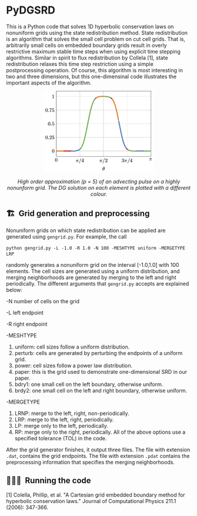 # PyDGSRD
This is a Python code that solves 1D hyperbolic conservation laws on nonuniform grids using the state redistribution method.  State redistribution is an algorithm that solves the small cell problem on cut cell grids.  That is, arbitrarily small cells on embedded boundary grids result in overly restrictive maximum stable time steps when using explicit time stepping algorithms. Similar in spirit to flux redistribution by Collela [1], state redistribution relaxes this time step restriction using a simple postprocessing operation.  Of course, this algorithm is most interesting in two and three dimensions, but this one-dimensinal code illustrates the important aspects of the algorithm.

<p align="center">
  <img src="https://github.com/andrewgiuliani/PyDGSRD/blob/main/srd.png" alt="SRD" width="300" >
</p>
<p align="center"> <i>High order approximation (p = 5) of an advecting pulse on a highly nonunform grid.  The DG solution on each element is plotted with a different colour.</i> <p align="center">

## 🏗&nbsp; Grid generation and preprocessing
Nonuniform grids on which state redistribution can be applied are generated using `gengrid.py`.  For example, the call

```
python gengrid.py -L -1.0 -R 1.0 -N 100 -MESHTYPE uniform -MERGETYPE LRP
```
randomly generates a nonuniform grid on the interval [-1.0,1.0] with 100 elements.  The cell sizes are generated using a uniform distribution, and merging neighborhoods are generated by merging to the left and right periodically.  The different arguments that `gengrid.py` accepts are explained below:


-N 
number of cells on the grid

-L
left endpoint

-R
right endpoint

-MESHTYPE
1. uniform: cell sizes follow a uniform distribution.
2. perturb: cells are generated by perturbing the endpoints of a uniform grid.
3. power: cell sizes follow a power law distribution.
4. paper: this is the grid used to demonstrate one-dimensional SRD in our paper.
5. bdry1: one small cell on the left boundary, otherwise uniform.
6. brdy2: one small cell on the left and right boundary, otherwise uniform.

-MERGETYPE
1. LRNP: merge to the left, right, non-periodically.
2. LRP:  merge to the left, right, periodically.
3. LP: merge only to the left, periodically.
4. RP: merge only to the right, periodically.
All of the above options use a specified tolerance (TOL) in the code.

After the grid generator finishes, it output three files.  The file with extension `.dat`, contains the grid endpoints.  The file with extension `.pdat` contains the preprocessing information that specifies the merging neighborhoods.

## 🏃🏻‍♂️&nbsp; Running the code
[1] Colella, Phillip, et al. "A Cartesian grid embedded boundary method for hyperbolic conservation laws." Journal of Computational Physics 211.1 (2006): 347-366.
